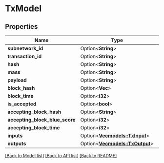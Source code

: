 # TxModel

## Properties

| Name                           | Type                                             | Description | Notes      |
| ------------------------------ | ------------------------------------------------ | ----------- | ---------- |
| **subnetwork_id**              | Option<**String**>                               |             | [optional] |
| **transaction_id**             | Option<**String**>                               |             | [optional] |
| **hash**                       | Option<**String**>                               |             | [optional] |
| **mass**                       | Option<**String**>                               |             | [optional] |
| **payload**                    | Option<**String**>                               |             | [optional] |
| **block_hash**                 | Option<**Vec<String>**>                          |             | [optional] |
| **block_time**                 | Option<**i32**>                                  |             | [optional] |
| **is_accepted**                | Option<**bool**>                                 |             | [optional] |
| **accepting_block_hash**       | Option<**String**>                               |             | [optional] |
| **accepting_block_blue_score** | Option<**i32**>                                  |             | [optional] |
| **accepting_block_time**       | Option<**i32**>                                  |             | [optional] |
| **inputs**                     | Option<[**Vec<models::TxInput>**](TxInput.md)>   |             | [optional] |
| **outputs**                    | Option<[**Vec<models::TxOutput>**](TxOutput.md)> |             | [optional] |

[[Back to Model list]](../README.md#documentation-for-models) [[Back to API list]](../README.md#documentation-for-api-endpoints) [[Back to README]](../README.md)

